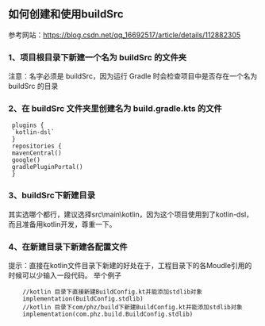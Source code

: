 ## 如何创建和使用buildSrc
参考网站：https://blog.csdn.net/qq_16692517/article/details/112882305

### 1、项目根目录下新建一个名为 buildSrc 的文件夹
 注意：名字必须是 buildSrc，因为运行 Gradle 时会检查项目中是否存在一个名为 buildSrc 的目录
### 2、在 buildSrc 文件夹里创建名为 build.gradle.kts 的文件
```
 plugins {
 `kotlin-dsl`
 }
 repositories {
 mavenCentral()
 google()
 gradlePluginPortal()
 } 
```

### 3、buildSrc下新建目录
其实选哪个都行，建议选择src\main\kotlin，因为这个项目使用到了kotlin-dsl，而且准备用kotlin开发，尊重一下。

### 4、在新建目录下新建各配置文件
提示：直接在kotlin文件目录下新建的好处在于，工程目录下的各Moudle引用的时候可以少输入一段代码。
举个例子
```
    //kotlin 目录下直接新建BuildConfig.kt并能添加stdlib对象
    implementation(BuildConfig.stdlib)
    //kotlin 目录下com/phz/build下新建BuildConfig.kt并能添加stdlib对象
    implementation(com.phz.build.BuildConfig.stdlib)
```
